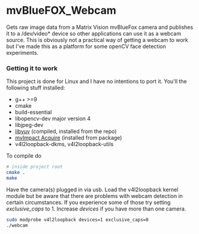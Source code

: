 # mvBlueFOX_Webcam

Gets raw image data from a Matrix Vision mvBlueFox camera and publishes it to a /dev/video* device so other applications can use it as a webcam source. This is obviously not a practical way of getting a webcam to work but I've made this as a platform for some openCV face detection experiments.

### Getting it to work

This project is done for Linux and I have no intentions to port it. You'll the following stuff installed:

- g++ >=9 
- cmake 
- build-essential 
- libopencv-dev major version 4
- libjpeg-dev
- [libyuv](https://chromium.googlesource.com/libyuv/libyuv) (compiled, installed from the repo)
- [mvImpact Acquire](https://www.matrix-vision.com/USB2.0-industriekamera-mvbluefox.html) (installed from package)
- v4l2loopback-dkms, v4l2loopback-utils

To compile do

```bash
# inside project root
cmake .
make
```

Have the camera(s) plugged in via usb. Load the v4l2loopback kernel module but be aware that there are problems with webcam detection in certain circumstances. If you experience some of those try setting *exclusive_caps* to 1.
Increase *devices* if you have more than one camera.

```bash
sudo modprobe v4l2loopback devices=1 exclusive_caps=0 
./webcam
```


